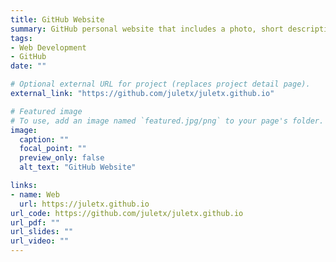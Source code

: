 ```yaml
---
title: GitHub Website
summary: GitHub personal website that includes a photo, short description, social links and GitHub repositories and topics.
tags:
- Web Development
- GitHub
date: ""

# Optional external URL for project (replaces project detail page).
external_link: "https://github.com/juletx/juletx.github.io"

# Featured image
# To use, add an image named `featured.jpg/png` to your page's folder. 
image:
  caption: ""
  focal_point: ""
  preview_only: false
  alt_text: "GitHub Website"

links:
- name: Web
  url: https://juletx.github.io
url_code: https://github.com/juletx/juletx.github.io
url_pdf: ""
url_slides: ""
url_video: ""
---
```

